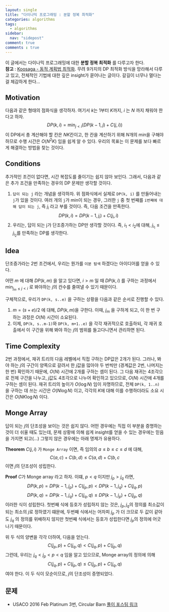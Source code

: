 ```yaml
---
layout: single
title: "다이나믹 프로그래밍 : 분할 정복 최적화"
categories: algorithms
tags:
  - algorithms
sidebar:
  nav: "sidepost"
comment: true
comments : true
---
```

이 글에서는 다이나믹 프로그래밍에 대한 **분할 정복 최적화** 를 다루고자 한다.  
**참고** : [Koosaga - 동적 계획법 최적화](https://koosaga.com/242). 무려 9가지의 DP 최적화 방식을 망라해서 다루고 있고, 전체적인 기법에 대한 깊은 insight가 묻어나는 글이다. 갈길이 너무나 멀다는걸 체감하게 한다...

## Motivation 
다음과 같은 형태의 점화식을 생각하자. 여기서 $k$는 1부터 $K$까지, $i$ 는 $N$ 까지 채워야 한다고 하자. 
$$DP(k, i) = \min_{j < i} (DP(k-1, j) + C(j, i))$$
이 DP에서 총 계산해야 할 칸은 $NK$칸이고, 한 칸을 계산하기 위해 $N$개의 min을 구해야 하므로 수행 시간은 $O(N^2 K)$ 임을 쉽게 알 수 있다. 우리의 목표는 이 문제를 보다 빠르게 해결하는 방법을 찾는 것이다.

## Conditions
추가적인 조건이 없다면, 시간 복잡도를 줄이기는 쉽지 않아 보인다. 그래서, 다음과 같은 추가 조건을 만족하는 경우의 DP 문제만 생각할 것이다.   
1. `답이 되는 j` 라는 개념을 생각하자. 위 점화식에서 실제로 `DP(k, i)` 를 만들어내는 `j`가 있을 것이다. 여러 개의 `j`가 min이 되는 경우, 그러한 `j` 중 첫 번째를 `i번째에 대해 답이 되는 j`, 즉 $j_i$ 라고 부를 것이다. 즉, 다음 조건을 만족한다. 
$$DP(k, i) = DP(k-1, j_i) + C(j_i, i)$$
2. 우리는, 답이 되는 j가 단조증가하는 DP만 생각할 것이다. 즉, $i_1 < i_2$에 대해, $j_{i_1} \leq j_{i_2}$를 만족하는 DP를 생각한다.

## Idea 
단조증가라는 2번 조건에서, 우리는 뭔가를 `이분 탐색` 하겠다는 아이디어를 얻을 수 있다.

어떤 $m$ 에 대해 $DP(k, m)$ 을 알고 있다면, $i > m$ 일 때 $DP(k, i)$ 를 구하는 과정에서 $\min_{j_m \leq j < i}$ 로 봐야하는 $j$의 칸수를 줄여낼 수 있기 때문이다. 

구체적으로, 우리가 `DP(k, s..e)` 을 구하는 상황을 다음과 같은 순서로 진행할 수 있다. 
1. $m = (s + e) / 2$ 에 대해, $DP(k, m)$을 구한다. 이때, $j_m$ 을 구하게 되고, 이 한 번 구하는 과정은 $O(N)$ 시간이 소요된다. 
2. 이제, `DP(k, s..m-1)`와 `DP(k, m+1..e)` 을 각각 재귀적으로 호출하되, 각 재귀 호출에서 이 구간을 위해 봐야 하는 $j$의 범위를 들고다니면서 관리하면 된다.

## Time Complexity 
2번 과정에서, 재귀 트리의 다음 레벨에서 직접 구하는 DP값은 2개가 된다. 그러나, 봐야 하는 $j$의 구간이 양쪽으로 갈려서 한 $j$값을 많아야 두 번씩만 (경계값은 2번, 나머지는 한 번) 확인하기 때문에, $O(N)$ 시간에 2개를 구하는 셈이 된다. 그 다음 재귀는 4조각으로 전체 구간을 나누고, $j$값도 4조각으로 나누어 확인하고 있으므로, $O(N)$ 시간에 4개를 구하는 셈이 된다. 재귀 트리의 높이가 $O(\log N)$ 임이 자명하므로, 전체 `DP(k, 1..n)` 을 구하는 데 쓰는 시간은 $O(N \log N)$ 이고, 각각의 $K$에 대해 이를 수행하더라도 소요 시간은 $O(NK \log N)$ 이다.

## Monge Array 
답이 되는 $j$의 단조성을 보이는 것은 쉽지 않다. 어떤 경우에는 직접 이 부분을 증명하는 것이 더 쉬울 때도 있는데, 문제 상황에 의해 쉽게 insight를 얻을 수 있는 경우에는 믿음을 가지면 되고(...) 그렇지 않은 경우에는 아래 명제가 유용하다.

**Theorem** $C(j, i)$ 가 `Monge Array` 이면, 즉 임의의 $a \leq b \leq c \leq d$ 에 대해, 
$$C(a, c) + C(b, d) ≤ C(a, d) + C(b, c$$ 이면 $j$의 단조성이 성립한다. 

**Proof** $C$가 Monge array 라고 하자. 이떄, $p < q$ 이지만 $j_{p} > j_{q}$ 라면, 
$$DP(k, p) = DP(k-1, j_p) + C(j_p, p) < DP(k-1, j_q) + C(j_q, p)$$
$$DP(k, q) = DP(k-1, j_q) + C(j_q, q) \leq DP(k-1, j_p) + C(j_p, q)$$
이러한 식이 성립한다. 첫번째 식에 등호가 성립하지 않는 것은, $j_p, j_q$의 정의를 최소값이 되는 최소의 $j$로 정하였기 떄문에, 두번째 식에서는 어차피 $j_p$ 가 더 크므로 두 값이 같아도 $j_q$ 의 정의를 위배하지 않지만 첫번째 식에서는 등호가 성립한다면 $j_p$의 정의에 어긋나기 때문이다. 

위 두 식의 양변을 각각 더하여, 다음을 얻는다.
$$C(j_p, p) + C(j_q, q) < C(j_q, p) + C(j_p, q)$$ 그런데, 우리는 $j_q < j_p < p < q$ 임을 알고 있으므로, Monge array의 정의에 의해 
$$C(j_q, p) + C(j_p, q) \leq C(j_p, p) + C(j_q, q)$$ 여야 한다. 이 두 식이 모순이므로, $j$의 단조성이 증명되었다.

## 문제
- USACO 2016 Feb Platinum 3번, Circular Barn [풀이 포스팅 링크](/algorithms/BOJ11992/)